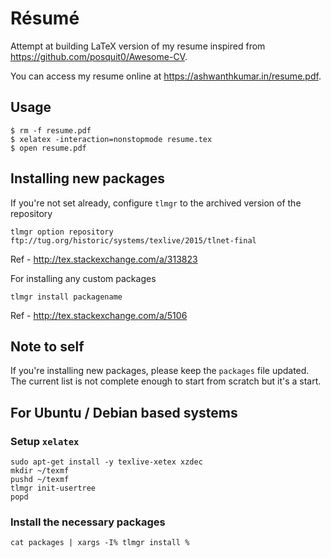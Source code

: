 # Résumé
Attempt at building LaTeX version of my resume inspired from https://github.com/posquit0/Awesome-CV.

You can access my resume online at https://ashwanthkumar.in/resume.pdf.

## Usage
```
$ rm -f resume.pdf
$ xelatex -interaction=nonstopmode resume.tex
$ open resume.pdf
```

## Installing new packages
If you're not set already, configure `tlmgr` to the archived version of the repository
```
tlmgr option repository ftp://tug.org/historic/systems/texlive/2015/tlnet-final
```
Ref - http://tex.stackexchange.com/a/313823

For installing any custom packages
```
tlmgr install packagename
```
Ref - http://tex.stackexchange.com/a/5106

## Note to self
If you're installing new packages, please keep the `packages` file updated. The current list is not complete enough to start from scratch but it's a start.

## For Ubuntu / Debian based systems

### Setup `xelatex`

```
sudo apt-get install -y texlive-xetex xzdec
mkdir ~/texmf
pushd ~/texmf
tlmgr init-usertree
popd
```

### Install the necessary packages

```
cat packages | xargs -I% tlmgr install %
```
